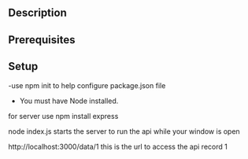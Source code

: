 

## Description



## Prerequisites

## Setup
-use npm init to help configure package.json file 

- You must have Node installed.

for server use npm install express

node index.js starts the server to run the api while your window is open

http://localhost:3000/data/1 this is the url to access the api record 1

